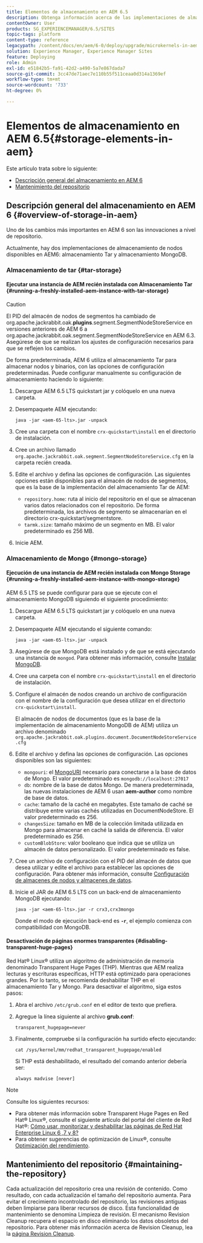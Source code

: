 ```yaml
---
title: Elementos de almacenamiento en AEM 6.5
description: Obtenga información acerca de las implementaciones de almacenamiento de nodos disponibles en AEM 6.5 y cómo mantener el repositorio.
contentOwner: User
products: SG_EXPERIENCEMANAGER/6.5/SITES
topic-tags: platform
content-type: reference
legacypath: /content/docs/en/aem/6-0/deploy/upgrade/microkernels-in-aem-6-0
solution: Experience Manager, Experience Manager Sites
feature: Deploying
role: Admin
exl-id: e51842b5-fa91-42d2-a490-5a7e867dada7
source-git-commit: 3cc47de71aec7e110b55f511ceaa0d314a1369ef
workflow-type: tm+mt
source-wordcount: '733'
ht-degree: 0%

---
```


# Elementos de almacenamiento en AEM 6.5{#storage-elements-in-aem}

Este artículo trata sobre lo siguiente:

* [Descripción general del almacenamiento en AEM 6](/help/sites-deploying/storage-elements-in-aem-6.md#overview-of-storage-in-aem)
* [Mantenimiento del repositorio](/help/sites-deploying/storage-elements-in-aem-6.md#maintaining-the-repository)

## Descripción general del almacenamiento en AEM 6 {#overview-of-storage-in-aem}

Uno de los cambios más importantes en AEM 6 son las innovaciones a nivel de repositorio.

Actualmente, hay dos implementaciones de almacenamiento de nodos disponibles en AEM6: almacenamiento Tar y almacenamiento MongoDB.

### Almacenamiento de tar {#tar-storage}

#### Ejecutar una instancia de AEM recién instalada con Almacenamiento Tar {#running-a-freshly-installed-aem-instance-with-tar-storage}

>[!CAUTION]
>
>El PID del almacén de nodos de segmentos ha cambiado de org.apache.jackrabbit.oak.**plugins**.segment.SegmentNodeStoreService en versiones anteriores de AEM 6 a org.apache.jackrabbit.oak.segment.SegmentNodeStoreService en AEM 6.3. Asegúrese de que se realizan los ajustes de configuración necesarios para que se reflejen los cambios.

De forma predeterminada, AEM 6 utiliza el almacenamiento Tar para almacenar nodos y binarios, con las opciones de configuración predeterminadas. Puede configurar manualmente su configuración de almacenamiento haciendo lo siguiente:

1. Descargue AEM 6.5 LTS quickstart jar y colóquelo en una nueva carpeta.
1. Desempaquete AEM ejecutando:

   `java -jar <aem-65-lts>.jar -unpack`

1. Cree una carpeta con el nombre `crx-quickstart\install` en el directorio de instalación.

1. Cree un archivo llamado `org.apache.jackrabbit.oak.segment.SegmentNodeStoreService.cfg` en la carpeta recién creada.

1. Edite el archivo y defina las opciones de configuración. Las siguientes opciones están disponibles para el almacén de nodos de segmentos, que es la base de la implementación del almacenamiento Tar de AEM:

   * `repository.home`: ruta al inicio del repositorio en el que se almacenan varios datos relacionados con el repositorio. De forma predeterminada, los archivos de segmento se almacenarían en el directorio crx-quickstart/segmentstore.
   * `tarmk.size`: tamaño máximo de un segmento en MB. El valor predeterminado es 256 MB.

1. Inicie AEM.

### Almacenamiento de Mongo {#mongo-storage}

#### Ejecución de una instancia de AEM recién instalada con Mongo Storage {#running-a-freshly-installed-aem-instance-with-mongo-storage}

AEM 6.5 LTS se puede configurar para que se ejecute con el almacenamiento MongoDB siguiendo el siguiente procedimiento:

1. Descargue AEM 6.5 LTS quickstart jar y colóquelo en una nueva carpeta.
1. Desempaquete AEM ejecutando el siguiente comando:

   `java -jar <aem-65-lts>.jar -unpack`

1. Asegúrese de que MongoDB está instalado y de que se está ejecutando una instancia de `mongod`. Para obtener más información, consulte [Instalar MongoDB](https://docs.mongodb.org/manual/installation/).
1. Cree una carpeta con el nombre `crx-quickstart\install` en el directorio de instalación.
1. Configure el almacén de nodos creando un archivo de configuración con el nombre de la configuración que desea utilizar en el directorio `crx-quickstart\install`.

   El almacén de nodos de documentos (que es la base de la implementación de almacenamiento MongoDB de AEM) utiliza un archivo denominado `org.apache.jackrabbit.oak.plugins.document.DocumentNodeStoreService.cfg`

1. Edite el archivo y defina las opciones de configuración. Las opciones disponibles son las siguientes:

   * `mongouri`: el [MongoURI](https://docs.mongodb.org/manual/reference/connection-string/) necesario para conectarse a la base de datos de Mongo. El valor predeterminado es `mongodb://localhost:27017`
   * `db`: nombre de la base de datos Mongo. De manera predeterminada, las nuevas instalaciones de AEM 6 usan **aem-author** como nombre de base de datos.
   * `cache`: tamaño de la caché en megabytes. Este tamaño de caché se distribuye entre varias cachés utilizadas en DocumentNodeStore. El valor predeterminado es 256.
   * `changesSize`: tamaño en MB de la colección limitada utilizada en Mongo para almacenar en caché la salida de diferencia. El valor predeterminado es 256.
   * `customBlobStore`: valor booleano que indica que se utiliza un almacén de datos personalizado. El valor predeterminado es false.

1. Cree un archivo de configuración con el PID del almacén de datos que desea utilizar y edite el archivo para establecer las opciones de configuración. Para obtener más información, consulte [Configuración de almacenes de nodos y almacenes de datos](/help/sites-deploying/data-store-config.md).

1. Inicie el JAR de AEM 6.5 LTS con un back-end de almacenamiento MongoDB ejecutando:

   ```shell
   java -jar <aem-65-lts>.jar -r crx3,crx3mongo
   ```

   Donde el modo de ejecución back-end es **`-r`**, el ejemplo comienza con compatibilidad con MongoDB.

#### Desactivación de páginas enormes transparentes {#disabling-transparent-huge-pages}

Red Hat® Linux® utiliza un algoritmo de administración de memoria denominado Transparent Huge Pages (THP). Mientras que AEM realiza lecturas y escrituras específicas, HTTP está optimizado para operaciones grandes. Por lo tanto, se recomienda deshabilitar THP en el almacenamiento Tar y Mongo. Para desactivar el algoritmo, siga estos pasos:

1. Abra el archivo `/etc/grub.conf` en el editor de texto que prefiera.
1. Agregue la línea siguiente al archivo **grub.conf**:

   ```
   transparent_hugepage=never
   ```

1. Finalmente, compruebe si la configuración ha surtido efecto ejecutando:

   ```
   cat /sys/kernel/mm/redhat_transparent_hugepage/enabled
   ```

   Si THP está deshabilitado, el resultado del comando anterior debería ser:

   ```
   always madvise [never]
   ```

>[!NOTE]
>
>Consulte los siguientes recursos:
>
>* Para obtener más información sobre Transparent Huge Pages en Red Hat® Linux®, consulte el siguiente artículo del portal del cliente de Red Hat®: [Cómo usar, monitorizar y deshabilitar las páginas de Red Hat Enterprise Linux 6 ,7 y 8?](https://access.redhat.com/solutions/46111)
>* Para obtener sugerencias de optimización de Linux®, consulte [Optimización del rendimiento](/help/sites-deploying/configuring-performance.md).
>

## Mantenimiento del repositorio {#maintaining-the-repository}

Cada actualización del repositorio crea una revisión de contenido. Como resultado, con cada actualización el tamaño del repositorio aumenta. Para evitar el crecimiento incontrolado del repositorio, las revisiones antiguas deben limpiarse para liberar recursos de disco. Esta funcionalidad de mantenimiento se denomina Limpieza de revisión. El mecanismo Revision Cleanup recupera el espacio en disco eliminando los datos obsoletos del repositorio. Para obtener más información acerca de Revision Cleanup, lea la [página Revision Cleanup](/help/sites-deploying/revision-cleanup.md).
